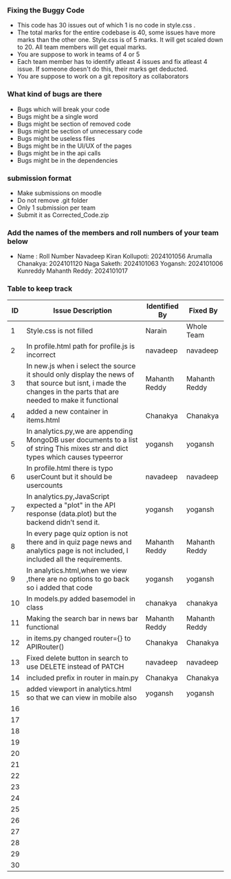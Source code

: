 ### Fixing the Buggy Code

- This code has 30 issues out of which 1 is no code in style.css . 
- The total marks for the entire codebase is 40, some issues have more marks than the other one. Style.css is of 5 marks. It will get scaled down to 20. All team members will get equal marks.
- You are suppose to work in teams of 4 or 5
- Each team member has to identify atleast 4 issues and fix atleast 4 issue. If someone doesn't do this, their marks get deducted.
- You are suppose to work on a git repository as collaborators

### What kind of bugs are there

- Bugs which will break your code
- Bugs might be a single word
- Bugs might be section of removed code
- Bugs might be section of unnecessary code
- Bugs might be useless files
- Bugs might be in the UI/UX of the pages
- Bugs might be in the api calls
- Bugs might be in the dependencies  

### submission format

- Make submissions on moodle
- Do not remove .git folder 
- Only 1 submission per team
- Submit it as Corrected_Code.zip

### Add the names of the members and roll numbers of your team below

- Name : Roll Number
    Navadeep Kiran Kollupoti: 2024101056
    Arumalla Chanakya: 2024101120
    Naga Saketh: 2024101063
    Yogansh: 2024101006
    Kunreddy Mahanth Reddy: 2024101017

### Table to keep track

| ID  | Issue Description                        | Identified By | Fixed By     |
|-----|------------------------------------------|---------------|--------------|
| 1   | Style.css is not filled                  |    Narain     | Whole Team   |
| 2   |In profile.html path for profile.js is incorrect|navadeep |navadeep       |
| 3   | In new.js when i select the source it should only display the news of that source but isnt, i     made the changes in the parts that are needed to make it              functional                                       | Mahanth Reddy |Mahanth Reddy | 
| 4   |   added a new container in items.html    |    Chanakya   |   Chanakya   |
| 5   |  In analytics.py,we are appending MongoDB user documents to a list of string This mixes str and dict types which causes typeerror  | yogansh  | yogansh   |
| 6   |In profile.html there is typo userCount but it should be usercounts| navadeep| navadeep|
| 7   |In analytics.py,JavaScript expected a "plot" in the API response (data.plot) but the backend didn’t send it.                                          |yogansh               | yogansh             |
| 8   |In every page quiz option is not there and in quiz page news and analytics page is not included, I included all the requirements.|Mahanth Reddy |Mahanth Reddy |
| 9   | In analytics.html,when we view ,there are no options to go back so i added that code                                         | yogansh              |yogansh              |
| 10  |   In models.py added basemodel in class  | chanakya     |   chanakya |
| 11  | Making the search bar in news bar functional                                         |Mahanth Reddy                |Mahanth Reddy              |
| 12  |in items.py changed router={} to APIRouter()| Chanakya|   Chanakya           |
| 13  |Fixed delete button in search to use DELETE instead of PATCH|navadeep| navadeep              |
| 14  | included prefix in router in main.py     | Chanakya      |     Chanakya           |
| 15  | added viewport in analytics.html so that we can view in mobile also                                          | yogansh              | yogansh             |
| 16  |                                          |               |              |
| 17  |                                          |               |              |
| 18  |                                          |               |              |
| 19  |                                          |               |              |
| 20  |                                          |               |              |
| 21  |                                          |               |              |
| 22  |                                          |               |              |
| 23  |                                          |               |              |
| 24  |                                          |               |              |
| 25  |                                          |               |              |
| 26  |                                          |               |              |
| 27  |                                          |               |              |
| 28  |                                          |               |              |
| 29  |                                          |               |              |
| 30  |                                          |               |              |

